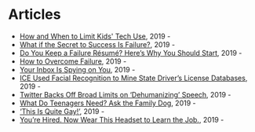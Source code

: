 # Articles

* [How and When to Limit Kids' Tech Use](https://www.nytimes.com/guides/smarterliving/family-technology), 2019 - 
* [What if the Secret to Success Is Failure?](https://www.nytimes.com/2011/09/18/magazine/what-if-the-secret-to-success-is-failure.html), 2019 - 
* [Do You Keep a Failure Résumé? Here’s Why You Should Start](https://www.nytimes.com/2019/02/03/smarter-living/failure-resume.html), 2019 - 
* [How to Overcome Failure](https://www.nytimes.com/guides/working-womans-handbook/how-to-overcome-failure), 2019 - 
* [Your Inbox Is Spying on You](https://www.nytimes.com/2019/07/09/opinion/email-tracking.html), 2019 - 
* [ICE Used Facial Recognition to Mine State Driver’s License Databases](https://www.nytimes.com/2019/07/07/us/politics/ice-drivers-licenses-facial-recognition.html), 2019 - 
* [Twitter Backs Off Broad Limits on ‘Dehumanizing’ Speech](https://www.nytimes.com/2019/07/09/technology/twitter-ban-speech-dehumanizing.html), 2019 - 
* [What Do Teenagers Need? Ask the Family Dog](https://www.nytimes.com/2019/07/04/well/family/teenagers-pets-dogs.html), 2019 - 
* [‘This Is Quite Gay!’](https://www.nytimes.com/2019/07/06/opinion/sunday/social-media-homophobia.html), 2019 - 
* [You’re Hired. Now Wear This Headset to Learn the Job.](https://www.nytimes.com/2019/07/10/business/microsoft-hololens-job-training.html), 2019 - 
